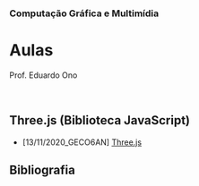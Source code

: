 ### Computação Gráfica e Multimídia

# Aulas

Prof. Eduardo Ono

<br>

## Three.js (Biblioteca JavaScript)

* [13/11/2020_GECO6AN] [Three.js](https://eduardo-ono.github.io/Computacao-Grafica-e-Multimidia/aulas/)


## Bibliografia

<br>
